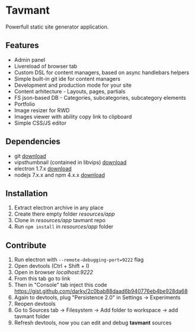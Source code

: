 # Tavmant

Powerfull static site generator application.

## Features

* Admin panel
* Livereload of browser tab
* Custom DSL for content managers, based on async handlebars helpers
* Simple built-in git ide for content managers
* Development and production mode for your site
* Content arhitecture - Layouts, pages, partials
* FS json-based DB - Categories, subcategories, subcategory elements
* Portfolio
* Image resizer for RWD
* Images viewer with ability copy link to clipboard
* Simple CSS/JS editor

## Dependencies

* git [download](https://git-scm.com/)
* vipsthumbnail (contained in libvips) [download](http://www.vips.ecs.soton.ac.uk/index.php?title=Stable#Installing)
* electron 1.7.x [download](https://github.com/electron/electron/releases/tag/v1.7.1)
* nodejs 7.x.x and npm 4.x.x [download](https://nodejs.org/en/download/)

## Installation

1. Extract electron archive in any place
2. Create there empty folder *resources/app*
3. Clone in *resources/app* tavmant repo
4. Run `npm install` in *resources/app* folder

## Contribute

1. Run electron with `--remote-debugging-port=9222` flag
2. Open devtools (Ctrl + Shift + I)
3. Open in browser *localhost:9222*
4. From this tab go to link
5. Then in "Console" tab inject this code https://gist.github.com/darky/2c0bab88daad6b940776eb4be928da68
6. Again to devtools, plug "Persistence 2.0" in Settings -> Experiments
7. Reopen devtools
8. Go to Sources tab -> Filesystem -> Add folder to workspace -> add tavmant folder
9. Refresh devtools, now you can edit and debug **tavmant** sources
